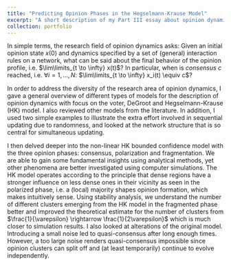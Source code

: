```yaml
---
title: "Predicting Opinion Phases in the Hegselmann-Krause Model"
excerpt: "A short description of my Part III essay about opinion dynamics as part of my MASt in Applied Mathematics at the University of Cambridge.<br/><img src='/files/opinion-dynamics_HK.png' height='300'>"
collection: portfolio
---
```


In simple terms, the research field of opinion dynamics asks: Given an initial opinion state $x(0)$ and dynamics specified by a set of (general) interaction rules on a network, what can be said about the final behavior of the opinion profile, i.e. $\lim\limits_{t \to \infty} x(t)$? In particular, when is *consensus* $c$ reached, i.e. $\forall i = 1,\dots,N$: $\lim\limits_{t \to \infty} x_i(t) \equiv c$?

In order to address the diversity of the research area of opinion dynamics, I gave a general overview of different types of models for the description of opinion dynamics with focus on the voter, DeGroot and Hegselmann-Krause (HK) model. I also reviewed other models from the literature. 
In addition, I used two simple examples to illustrate the extra effort involved in sequential updating due to randomness, and looked at the network structure that is so central for simultaneous updating.

I then delved deeper into the non-linear HK bounded confidence model with the three opinion phases: consensus, polarization and fragmentation. We are able to gain some fundamental insights using analytical methods, yet other phenomena are better investigated using computer simulations.
The HK model operates according to the principle that dense regions have a stronger influence on less dense ones in their vicinity as seen in the polarized phase, i.e. a (local) majority shapes opinion formation, which makes intuitively sense. 
Using stability analysis, we understand the number of different clusters emerging from the HK model in the fragmented phase better and improved the theoretical estimate for the number of clusters from $\frac{1}{\varepsilon} \rightarrow \frac{1}{2\varepsilon}$ which is much closer to simulation results.
I also looked at alterations of the original model. Introducing a small noise led to quasi-consensus after long enough times. However, a too large noise renders quasi-consensus impossible since opinion clusters can split off and (at least temporarily) continue to evolve independently.

